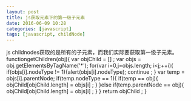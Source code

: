 ```yaml
---
layout: post
title: js获取元素下的第一级子元素
date: 2016-06-09 10:28
categories: [javascript]
tags: [javascript, childNode]
---
```

js childnodes获取的是所有的子元素，而我们实际要获取第一级子元素。
	functiongetChildren(obj){
	    var objChild = [] ;
	    var objs = obj.getElementsByTagName('*');
	    for(var i=0,j=objs.length; i<j;++i){
	        if(objs[i].nodeType != 1){alert(objs[i].nodeType);
	            continue ;
	        }
	        var temp = objs[i].parentNode;
	        if(temp.nodeType == 1){
	            if(temp == obj){
	                objChild[objChild.length] = objs[i] ;
	            }
	        }else if(temp.parentNode == obj){
	            objChild[objChild.length] = objs[i] ;
	        }
	    }
	    return objChild ;
	}
	
